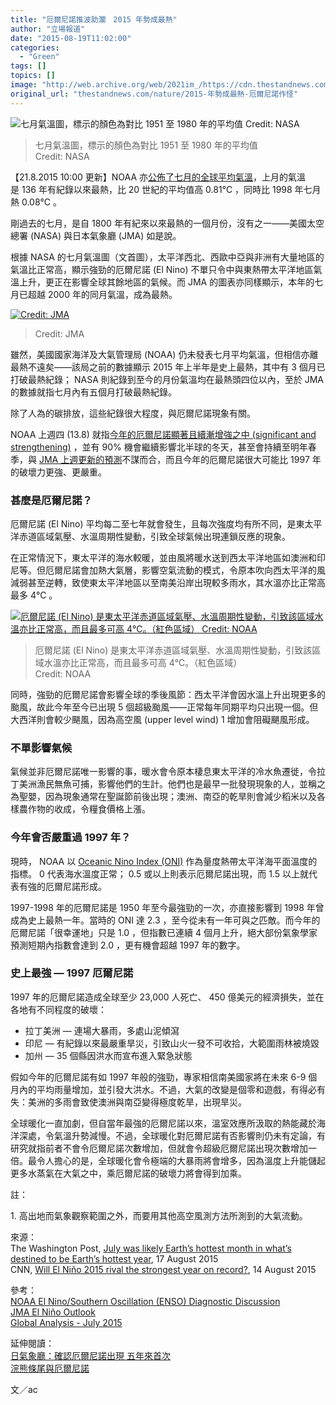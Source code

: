 ```yaml
---
title: "厄爾尼諾推波助瀾　2015 年勢成最熱"
author: "立場報道"
date: "2015-08-19T11:02:00"
categories:
  - "Green"
tags: []
topics: []
image: "http://web.archive.org/web/2021im_/https://cdn.thestandnews.com/media/photos/cache/imrs.php_J1HIU_1200x0.jpg"
original_url: "thestandnews.com/nature/2015-年勢成最熱-厄爾尼諾作怪"
---
```

![七月氣溫圖，標示的顏色為對比 1951 至 1980 年的平均值
Credit: NASA](http://web.archive.org/web/2021im_/https://cdn.thestandnews.com/media/photos/cache/imrs.php_J1HIU_1200x0.jpg)

> 七月氣溫圖，標示的顏色為對比 1951 至 1980 年的平均值  
Credit: NASA

【21.8.2015 10:00 更新】NOAA 亦[公佈了七月的全球平均氣溫](http://web.archive.org/web/20210629040635/https://www.ncdc.noaa.gov/sotc/global/201507)，上月的氣溫是 136 年有紀錄以來最熱，比 20 世紀的平均值高 0.81℃ ，同時比 1998 年七月熱 0.08°C 。

剛過去的七月，是自 1800 年有紀來以來最熱的一個月份，沒有之一——美國太空總署 (NASA) 與日本氣象廳 (JMA) 如是說。

根據 NASA 的七月氣溫圖（文首圖），太平洋西北、西歐中亞與非洲有大量地區的氣溫比正常高，顯示強勁的厄爾尼諾 (El Nino) 不單只令中與東熱帶太平洋地區氣溫上升，更正在影響全球其餘地區的氣候。而 JMA 的圖表亦同樣顯示，本年的七月已超越 2000 年的同月氣溫，成為最熱。

[![Credit: JMA](http://web.archive.org/web/2021im_/https://cdn.thestandnews.com/media/photos/cache/imrs.php_dwPa9_1200x0.png)](http://web.archive.org/web/20210629040635/https://cdn.thestandnews.com/media/photos/cache/imrs.php_dwPa9_1200x0.png)

> Credit: JMA

雖然，美國國家海洋及大氣管理局 (NOAA) 仍未發表七月平均氣溫，但相信亦離最熱不遠矣——該局之前的數據顯示 2015 年上半年是史上最熱，其中有 3 個月已打破最熱紀錄； NASA 則紀錄到至今的月份氣溫均在最熱頭四位以內，至於 JMA 的數據就指七月內有五個月打破最熱紀錄。

除了人為的碳排放，這些紀錄很大程度，與厄爾尼諾現象有關。

NOAA 上週四 (13.8) 就指[今年的厄爾尼諾顯著且續漸增強之中 (significant and strengthening)](http://web.archive.org/web/20210629040635/http://www.cpc.ncep.noaa.gov/products/analysis_monitoring/enso_advisory/ensodisc.html) ，並有 90% 機會繼續影響北半球的冬天，甚至會持續至明年春季，與 [JMA 上週更新的預測](http://web.archive.org/web/20210629040635/http://ds.data.jma.go.jp/tcc/tcc/products/elnino/outlook.html)不謀而合，而且今年的厄爾尼諾很大可能比 1997 年的破壞力更強、更嚴重。

### 甚麼是厄爾尼諾？

厄爾尼諾 (El Nino) 平均每二至七年就會發生，且每次強度均有所不同，是東太平洋赤道區域氣壓、水溫周期性變動，引致全球氣候出現連鎖反應的現象。

在正常情況下，東太平洋的海水較暖，並由風將暖水送到西太平洋地區如澳洲和印尼等。但厄爾尼諾會加熱大氣層，影響空氣流動的模式，令原本吹向西太平洋的風減弱甚至逆轉，致使東太平洋地區以至南美沿岸出現較多雨水，其水溫亦比正常高最多 4℃ 。

[![厄爾尼諾 (El Nino) 是東太平洋赤道區域氣壓、水溫周期性變動，引致該區域水溫亦比正常高，而且最多可高 4℃。（紅色區域）
Credit: NOAA](http://web.archive.org/web/2021im_/https://cdn.thestandnews.com/media/photos/cache/150813141018-el-nino-july-2015-exlarge-169_6XHaE_1200x0.jpg)](http://web.archive.org/web/20210629040635/https://cdn.thestandnews.com/media/photos/cache/150813141018-el-nino-july-2015-exlarge-169_6XHaE_1200x0.jpg)

> 厄爾尼諾 (El Nino) 是東太平洋赤道區域氣壓、水溫周期性變動，引致該區域水溫亦比正常高，而且最多可高 4℃。（紅色區域）  
Credit: NOAA

同時，強勁的厄爾尼諾會影響全球的季後風節：西太平洋會因水溫上升出現更多的颱風，故此今年至今已出現 5 個超級颱風——正常每年同期平均只出現一個。但大西洋則會較少颶風，因為高空風 (upper level wind) 1 增加會阻礙颶風形成。

### 不單影響氣候

氣候並非厄爾尼諾唯一影響的事，暖水會令原本棲息東太平洋的冷水魚遷徙，令拉丁美洲漁民無魚可捕，影響他們的生計。他們也是最早一批發現現象的人，並稱之為聖嬰，因為現象通常在聖誕節前後出現；澳洲、南亞的乾旱則會減少稻米以及各樣農作物的收成，令糧食價格上漲。

### 今年會否嚴重過 1997 年？

現時， NOAA 以 [Oceanic Nino Index (ONI)](http://web.archive.org/web/20210629040635/http://www.cpc.ncep.noaa.gov/products/analysis_monitoring/ensostuff/ONI_change.shtml) 作為量度熱帶太平洋海平面溫度的指標。 0 代表海水溫度正常； 0.5 或以上則表示厄爾尼諾出現，而 1.5 以上就代表有強的厄爾尼諾形成。

1997-1998 年的厄爾尼諾是 1950 年至今最強勁的一次，亦直接影響到 1998 年曾成為史上最熱一年。當時的 ONI 達 2.3 ，至今從未有一年可與之匹敵。而今年的厄爾尼諾「很幸運地」只是 1.0 ，但指數已連續 4 個月上升，絕大部份氣象學家預測短期內指數會達到 2.0 ，更有機會超越 1997 年的數字。

### 史上最強 — 1997 厄爾尼諾

1997 年的厄爾尼諾造成全球至少 23,000 人死亡、 450 億美元的經濟損失，並在各地有不同程度的破壞：

*   拉丁美洲 — 連場大暴雨，多處山泥傾瀉
*   印尼 — 有紀錄以來最嚴重旱災，引致山火一發不可收拾，大範圍雨林被燒毀
*   加州 — 35 個縣因洪水而宣布進入緊急狀態

假如今年的厄爾尼諾有如 1997 年般的強勁，專家相信南美國家將在未來 6-9 個月內的平均雨量增加，並引發大洪水。不過，大氣的改變是個零和遊戲，有得必有失：美洲的多雨會致使澳洲與南亞變得極度乾旱，出現旱災。

全球暖化一直加劇，但自當年最強的厄爾尼諾以來，溫室效應所汲取的熱能藏於海洋深處，令氣溫升勢減慢。不過，全球暖化對厄爾尼諾有否影響則仍未有定論，有研究就指前者不會令厄爾尼諾次數增加，但就會令超級厄爾尼諾出現次數增加一倍。最令人擔心的是，全球暖化會令極端的大暴雨將會增多，因為溫度上升能儲起更多水蒸氣在大氣之中，乘厄爾尼諾的破壞力將會得到加乘。

註：

1\. 高出地而氣象觀察範圍之外，而要用其他高空風測方法所測到的大氣流動。

來源：  
The Washington Post, [July was likely Earth’s hottest month in what’s destined to be Earth’s hottest year](http://web.archive.org/web/20210629040635/http://www.washingtonpost.com/blogs/capital-weather-gang/wp/2015/08/17/july-was-likely-earths-warmest-month-in-whats-destined-to-be-earths-warmest-year/), 17 August 2015  
CNN, [Will El Niño 2015 rival the strongest year on record?](http://web.archive.org/web/20210629040635/http://edition.cnn.com/2015/08/13/weather/el-nino-2015/), 14 August 2015

參考：  
[NOAA El Nino/Southern Oscillation (ENSO) Diagnostic Discussion](http://web.archive.org/web/20210629040635/http://www.cpc.ncep.noaa.gov/products/analysis_monitoring/enso_advisory/ensodisc.html)  
[JMA El Niño Outlook](http://web.archive.org/web/20210629040635/http://ds.data.jma.go.jp/tcc/tcc/products/elnino/outlook.html)  
[Global Analysis - July 2015](http://web.archive.org/web/20210629040635/https://www.ncdc.noaa.gov/sotc/global/201507)

延伸閱讀：  
[日氣象廳：確認厄爾尼諾出現 五年來首次](../../nature/%E6%97%A5%E6%B0%A3%E8%B1%A1%E5%BB%B3-%E7%A2%BA%E8%AA%8D%E5%8E%84%E7%88%BE%E5%B0%BC%E8%AB%BE%E5%87%BA%E7%8F%BE-%E4%BA%94%E5%B9%B4%E4%BE%86%E9%A6%96%E6%AC%A1/)  
[浣熊條尾與厄爾尼諾](../../nature/%E6%B5%A3%E7%86%8A%E6%A2%9D%E5%B0%BE%E8%88%87%E5%8E%84%E7%88%BE%E5%B0%BC%E8%AB%BE/)

文／ac